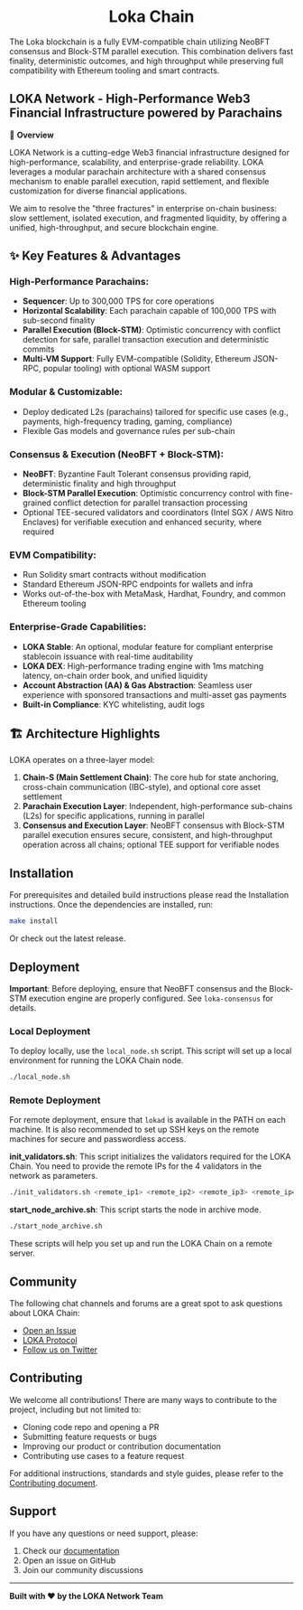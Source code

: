 <!--
parent:
  order: false
-->

<div align="center">
  <h1> Loka Chain </h1>
</div>

The Loka blockchain is a fully EVM-compatible chain utilizing NeoBFT consensus and Block-STM parallel execution. This combination delivers fast finality, deterministic outcomes, and high throughput while preserving full compatibility with Ethereum tooling and smart contracts.

## LOKA Network - High-Performance Web3 Financial Infrastructure powered by Parachains

🚀 **Overview**

LOKA Network is a cutting-edge Web3 financial infrastructure designed for high-performance, scalability, and enterprise-grade reliability. LOKA leverages a modular parachain architecture with a shared consensus mechanism to enable parallel execution, rapid settlement, and flexible customization for diverse financial applications.

We aim to resolve the "three fractures" in enterprise on-chain business: slow settlement, isolated execution, and fragmented liquidity, by offering a unified, high-throughput, and secure blockchain engine.

## ✨ Key Features & Advantages

### High-Performance Parachains:
- **Sequencer**: Up to 300,000 TPS for core operations
- **Horizontal Scalability**: Each parachain capable of 100,000 TPS with sub-second finality
- **Parallel Execution (Block-STM)**: Optimistic concurrency with conflict detection for safe, parallel transaction execution and deterministic commits
- **Multi-VM Support**: Fully EVM-compatible (Solidity, Ethereum JSON-RPC, popular tooling) with optional WASM support

### Modular & Customizable:
- Deploy dedicated L2s (parachains) tailored for specific use cases (e.g., payments, high-frequency trading, gaming, compliance)
- Flexible Gas models and governance rules per sub-chain

### Consensus & Execution (NeoBFT + Block-STM):
- **NeoBFT**: Byzantine Fault Tolerant consensus providing rapid, deterministic finality and high throughput
- **Block-STM Parallel Execution**: Optimistic concurrency control with fine-grained conflict detection for parallel transaction processing
- Optional TEE-secured validators and coordinators (Intel SGX / AWS Nitro Enclaves) for verifiable execution and enhanced security, where required

### EVM Compatibility:
- Run Solidity smart contracts without modification
- Standard Ethereum JSON-RPC endpoints for wallets and infra
- Works out-of-the-box with MetaMask, Hardhat, Foundry, and common Ethereum tooling

### Enterprise-Grade Capabilities:
- **LOKA Stable**: An optional, modular feature for compliant enterprise stablecoin issuance with real-time auditability
- **LOKA DEX**: High-performance trading engine with 1ms matching latency, on-chain order book, and unified liquidity
- **Account Abstraction (AA) & Gas Abstraction**: Seamless user experience with sponsored transactions and multi-asset gas payments
- **Built-in Compliance**: KYC whitelisting, audit logs

## 🏗️ Architecture Highlights

LOKA operates on a three-layer model:

1. **Chain-S (Main Settlement Chain)**: The core hub for state anchoring, cross-chain communication (IBC-style), and optional core asset settlement
2. **Parachain Execution Layer**: Independent, high-performance sub-chains (L2s) for specific applications, running in parallel
3. **Consensus and Execution Layer**: NeoBFT consensus with Block-STM parallel execution ensures secure, consistent, and high-throughput operation across all chains; optional TEE support for verifiable nodes

## Installation

For prerequisites and detailed build instructions please read the Installation instructions. Once the dependencies are installed, run:

```bash
make install
```

Or check out the latest release.

## Deployment

**Important**: Before deploying, ensure that NeoBFT consensus and the Block-STM execution engine are properly configured. See `loka-consensus` for details.

### Local Deployment

To deploy locally, use the `local_node.sh` script. This script will set up a local environment for running the LOKA Chain node.

```bash
./local_node.sh
```

### Remote Deployment

For remote deployment, ensure that `lokad` is available in the PATH on each machine. It is also recommended to set up SSH keys on the remote machines for secure and passwordless access.

**init_validators.sh**: This script initializes the validators required for the LOKA Chain. You need to provide the remote IPs for the 4 validators in the network as parameters.

```bash
./init_validators.sh <remote_ip1> <remote_ip2> <remote_ip3> <remote_ip4>
```

**start_node_archive.sh**: This script starts the node in archive mode.

```bash
./start_node_archive.sh
```

These scripts will help you set up and run the LOKA Chain on a remote server.

## Community

The following chat channels and forums are a great spot to ask questions about LOKA Chain:

- [Open an Issue](https://github.com/loka-network/loka-chain/issues)
- [LOKA Protocol](https://www.lokachain.org/)
- [Follow us on Twitter](https://x.com/lokachain)

## Contributing

We welcome all contributions! There are many ways to contribute to the project, including but not limited to:

- Cloning code repo and opening a PR
- Submitting feature requests or bugs
- Improving our product or contribution documentation
- Contributing use cases to a feature request

For additional instructions, standards and style guides, please refer to the [Contributing document](CONTRIBUTING.md).

## Support

If you have any questions or need support, please:
1. Check our [documentation](https://www.lokachain.org/docs)
2. Open an issue on GitHub
3. Join our community discussions

---

**Built with ❤️ by the LOKA Network Team**